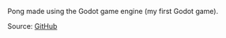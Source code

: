 Pong made using the Godot game engine (my first Godot game).

Source: [GitHub​][source]

<!-- Link aliases -->

[source]: https://github.com/esotericenderman/godot-pong

